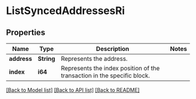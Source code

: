 # ListSyncedAddressesRi

## Properties

Name | Type | Description | Notes
------------ | ------------- | ------------- | -------------
**address** | **String** | Represents the address. | 
**index** | **i64** | Represents the index position of the transaction in the specific block. | 

[[Back to Model list]](../README.md#documentation-for-models) [[Back to API list]](../README.md#documentation-for-api-endpoints) [[Back to README]](../README.md)


